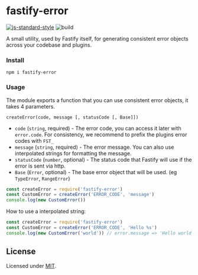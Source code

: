 # fastify-error

[![js-standard-style](https://img.shields.io/badge/code%20style-standard-brightgreen.svg?style=flat)](http://standardjs.com/)  ![build](https://github.com/fastify/fastify-error/workflows/build/badge.svg)

A small utility, used by Fastify itself, for generating consistent error objects across your codebase and plugins.

### Install
```
npm i fastify-error
```

### Usage

The module exports a function that you can use consistent error objects, it takes 4 parameters.

```
createError(code, message [, statusCode [, Base]])
```

- `code` (`string`, required) - The error code, you can access it later with `error.code`. For consistency, we recommend to prefix the plugins error codes with `FST_`
- `message` (`string`, required) - The error message. You can also use interpolated strings for formatting the message.
- `statusCode` (`number`, optional) - The status code that Fastify will use if the error is sent via http.
- `Base` (`Error`, optional) - The base error object that will be used. (eg `TypeError`, `RangeError`)

```js
const createError = require('fastify-error')
const CustomError = createError('ERROR_CODE', 'message')
console.log(new CustomError())
```

How to use a interpolated string:
```js
const createError = require('fastify-error')
const CustomError = createError('ERROR_CODE', 'Hello %s')
console.log(new CustomError('world')) // error.message => 'Hello world'
```

## License

Licensed under [MIT](./LICENSE).
